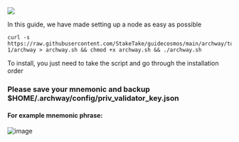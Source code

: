 ![](https://i.yapx.ru/RTuEU.jpg)


In this guide, we have made setting up a node as easy as possible

    curl -s https://raw.githubusercontent.com/StakeTake/guidecosmos/main/archway/torii-1/archway > archway.sh && chmod +x archway.sh && ./archway.sh
To install, you just need to take the script and go through the installation order
### Please save your mnemonic and backup $HOME/.archway/config/priv_validator_key.json
#### For example mnemonic phrase:
![image](https://user-images.githubusercontent.com/93165931/184551172-16cb2f1a-3145-4e5b-8092-c966e2f3e5ef.png)

